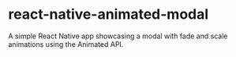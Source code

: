 # react-native-animated-modal
A simple React Native app showcasing a modal with fade and scale animations using the Animated API.
